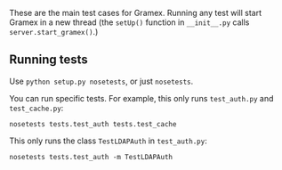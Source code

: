 These are the main test cases for Gramex. Running any test will start Gramex in a
new thread (the `setUp()` function in `__init__.py` calls
`server.start_gramex()`.)

Running tests
-------------

Use `python setup.py nosetests`, or just `nosetests`.

You can run specific tests. For example, this only runs `test_auth.py` and `test_cache.py`:

    nosetests tests.test_auth tests.test_cache

This only runs the class `TestLDAPAuth` in `test_auth.py`:

    nosetests tests.test_auth -m TestLDAPAuth
